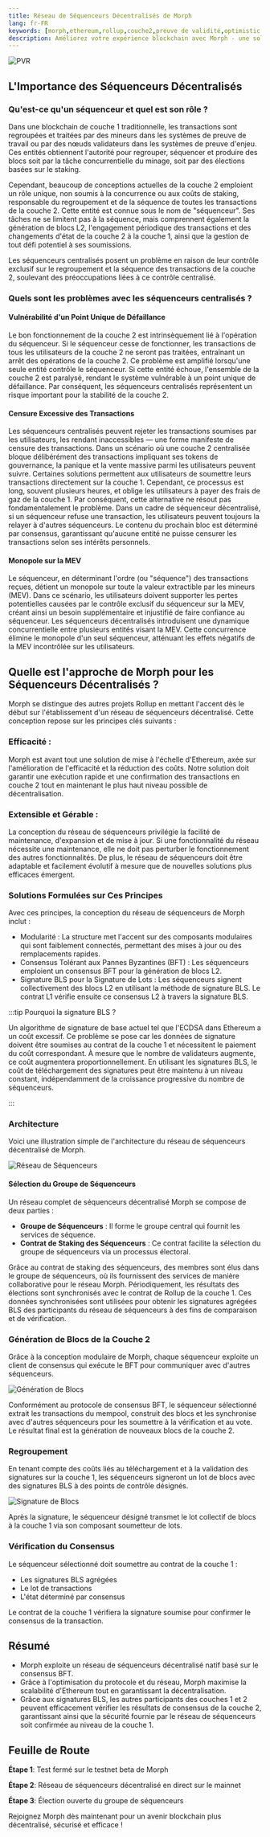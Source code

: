 ```yaml
---
title: Réseau de Séquenceurs Décentralisés de Morph
lang: fr-FR
keywords: [morph,ethereum,rollup,couche2,preuve de validité,optimistic zk-rollup]
description: Améliorez votre expérience blockchain avec Morph - une solution zk-rollup optimiste décentralisée, sécurisée, économique et performante. Essayez-la dès maintenant !
---
```



![PVR](../../../assets/docs/protocol/dese/dseq1.jpg)


## L'Importance des Séquenceurs Décentralisés



### Qu'est-ce qu'un séquenceur et quel est son rôle ?

Dans une blockchain de couche 1 traditionnelle, les transactions sont regroupées et traitées par des mineurs dans les systèmes de preuve de travail ou par des nœuds validateurs dans les systèmes de preuve d'enjeu. Ces entités obtiennent l'autorité pour regrouper, séquencer et produire des blocs soit par la tâche concurrentielle du minage, soit par des élections basées sur le staking.

Cependant, beaucoup de conceptions actuelles de la couche 2 emploient un rôle unique, non soumis à la concurrence ou aux coûts de staking, responsable du regroupement et de la séquence de toutes les transactions de la couche 2. Cette entité est connue sous le nom de "séquenceur". Ses tâches ne se limitent pas à la séquence, mais comprennent également la génération de blocs L2, l'engagement périodique des transactions et des changements d'état de la couche 2 à la couche 1, ainsi que la gestion de tout défi potentiel à ses soumissions.

Les séquenceurs centralisés posent un problème en raison de leur contrôle exclusif sur le regroupement et la séquence des transactions de la couche 2, soulevant des préoccupations liées à ce contrôle centralisé.


### Quels sont les problèmes avec les séquenceurs centralisés ?

#### Vulnérabilité d'un Point Unique de Défaillance

Le bon fonctionnement de la couche 2 est intrinsèquement lié à l'opération du séquenceur. Si le séquenceur cesse de fonctionner, les transactions de tous les utilisateurs de la couche 2 ne seront pas traitées, entraînant un arrêt des opérations de la couche 2. Ce problème est amplifié lorsqu'une seule entité contrôle le séquenceur. Si cette entité échoue, l'ensemble de la couche 2 est paralysé, rendant le système vulnérable à un point unique de défaillance. Par conséquent, les séquenceurs centralisés représentent un risque important pour la stabilité de la couche 2.

#### Censure Excessive des Transactions

Les séquenceurs centralisés peuvent rejeter les transactions soumises par les utilisateurs, les rendant inaccessibles — une forme manifeste de censure des transactions. Dans un scénario où une couche 2 centralisée bloque délibérément des transactions impliquant ses tokens de gouvernance, la panique et la vente massive parmi les utilisateurs peuvent suivre.
Certaines solutions permettent aux utilisateurs de soumettre leurs transactions directement sur la couche 1. Cependant, ce processus est long, souvent plusieurs heures, et oblige les utilisateurs à payer des frais de gaz de la couche 1. Par conséquent, cette alternative ne résout pas fondamentalement le problème.
Dans un cadre de séquenceur décentralisé, si un séquenceur refuse une transaction, les utilisateurs peuvent toujours la relayer à d'autres séquenceurs. Le contenu du prochain bloc est déterminé par consensus, garantissant qu'aucune entité ne puisse censurer les transactions selon ses intérêts personnels.


#### Monopole sur la MEV

Le séquenceur, en déterminant l'ordre (ou "séquence") des transactions reçues, détient un monopole sur toute la valeur extractible par les mineurs (MEV). Dans ce scénario, les utilisateurs doivent supporter les pertes potentielles causées par le contrôle exclusif du séquenceur sur la MEV, créant ainsi un besoin supplémentaire et injustifié de faire confiance au séquenceur.
Les séquenceurs décentralisés introduisent une dynamique concurrentielle entre plusieurs entités visant la MEV. Cette concurrence élimine le monopole d'un seul séquenceur, atténuant les effets négatifs de la MEV incontrôlée sur les utilisateurs.



## Quelle est l'approche de Morph pour les Séquenceurs Décentralisés ?

Morph se distingue des autres projets Rollup en mettant l'accent dès le début sur l'établissement d'un réseau de séquenceurs décentralisé. Cette conception repose sur les principes clés suivants :

### Efficacité :
Morph est avant tout une solution de mise à l'échelle d'Ethereum, axée sur l'amélioration de l'efficacité et la réduction des coûts. Notre solution doit garantir une exécution rapide et une confirmation des transactions en couche 2 tout en maintenant le plus haut niveau possible de décentralisation.

### Extensible et Gérable :
La conception du réseau de séquenceurs privilégie la facilité de maintenance, d'expansion et de mise à jour. Si une fonctionnalité du réseau nécessite une maintenance, elle ne doit pas perturber le fonctionnement des autres fonctionnalités. De plus, le réseau de séquenceurs doit être adaptable et facilement évolutif à mesure que de nouvelles solutions plus efficaces émergent.

### Solutions Formulées sur Ces Principes
Avec ces principes, la conception du réseau de séquenceurs de Morph inclut :
 - Modularité : La structure met l'accent sur des composants modulaires qui sont faiblement connectés, permettant des mises à jour ou des remplacements rapides.
 - Consensus Tolérant aux Pannes Byzantines (BFT) : Les séquenceurs emploient un consensus BFT pour la génération de blocs L2.
 - Signature BLS pour la Signature de Lots : Les séquenceurs signent collectivement des blocs L2 en utilisant la méthode de signature BLS. Le contrat L1 vérifie ensuite ce consensus L2 à travers la signature BLS.


:::tip
Pourquoi la signature BLS ?

Un algorithme de signature de base actuel tel que l'ECDSA dans Ethereum a un coût excessif. Ce problème se pose car les données de signature doivent être soumises au contrat de la couche 1 et nécessitent le paiement du coût correspondant. À mesure que le nombre de validateurs augmente, ce coût augmentera proportionnellement. En utilisant les signatures BLS, le coût de téléchargement des signatures peut être maintenu à un niveau constant, indépendamment de la croissance progressive du nombre de séquenceurs.

:::



### Architecture

Voici une illustration simple de l'architecture du réseau de séquenceurs décentralisé de Morph.


![Réseau de Séquenceurs](../../../assets/docs/protocol/dese/seq1.png)


#### Sélection du Groupe de Séquenceurs

Un réseau complet de séquenceurs décentralisé Morph se compose de deux parties :

- **Groupe de Séquenceurs** : Il forme le groupe central qui fournit les services de séquence.
- **Contrat de Staking des Séquenceurs** : Ce contrat facilite la sélection du groupe de séquenceurs via un processus électoral.

Grâce au contrat de staking des séquenceurs, des membres sont élus dans le groupe de séquenceurs, où ils fournissent des services de manière collaborative pour le réseau Morph. Périodiquement, les résultats des élections sont synchronisés avec le contrat de Rollup de la couche 1. Ces données synchronisées sont utilisées pour obtenir les signatures agrégées BLS des participants du réseau de séquenceurs à des fins de comparaison et de vérification.

### Génération de Blocs de la Couche 2

Grâce à la conception modulaire de Morph, chaque séquenceur exploite un client de consensus qui exécute le BFT pour communiquer avec d'autres séquenceurs.

![Génération de Blocs](../../../assets/docs/protocol/dese/block-con.png)

Conformément au protocole de consensus BFT, le séquenceur sélectionné extrait les transactions du mempool, construit des blocs et les synchronise avec d'autres séquenceurs pour les soumettre à la vérification et au vote. Le résultat final est la génération de nouveaux blocs de la couche 2.

### Regroupement

En tenant compte des coûts liés au téléchargement et à la validation des signatures sur la couche 1, les séquenceurs signeront un lot de blocs avec des signatures BLS à des points de contrôle désignés.

![Signature de Blocs](../../../assets/docs/protocol/dese/batch-sign.png)

Après la signature, le séquenceur désigné transmet le lot collectif de blocs à la couche 1 via son composant soumetteur de lots.

### Vérification du Consensus

Le séquenceur sélectionné doit soumettre au contrat de la couche 1 :

- Les signatures BLS agrégées
- Le lot de transactions
- L'état déterminé par consensus

Le contrat de la couche 1 vérifiera la signature soumise pour confirmer le consensus de la transaction.

## Résumé 

- Morph exploite un réseau de séquenceurs décentralisé natif basé sur le consensus BFT.
- Grâce à l'optimisation du protocole et du réseau, Morph maximise la scalabilité d'Ethereum tout en garantissant la décentralisation.
- Grâce aux signatures BLS, les autres participants des couches 1 et 2 peuvent efficacement vérifier les résultats de consensus de la couche 2, garantissant ainsi que la sécurité fournie par le réseau de séquenceurs soit confirmée au niveau de la couche 1.


## Feuille de Route

**Étape 1**: Test fermé sur le testnet beta de Morph

**Étape 2**: Réseau de séquenceurs décentralisé en direct sur le mainnet

**Étape 3**: Élection ouverte du groupe de séquenceurs

Rejoignez Morph dès maintenant pour un avenir blockchain plus décentralisé, sécurisé et efficace !

